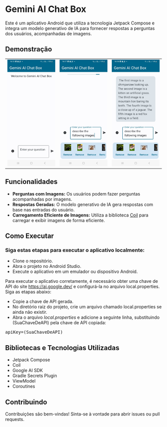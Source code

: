 # Gemini AI Chat Box

Este é um aplicativo Android que utiliza a tecnologia Jetpack Compose e integra um modelo generativo de IA para fornecer respostas a perguntas dos usuários, acompanhadas de imagens.

## Demonstração

<table>
  <tr>
    <td><img src="https://github.com/Jpaulo47/GeminiAiChatBox-App-Android/blob/main/demo3.jpg" alt="Descrição da Imagem 1"width="200"></td>
    <td><img src="https://github.com/Jpaulo47/GeminiAiChatBox-App-Android/blob/main/demo1.jpg" alt="Descrição da Imagem 2"width="200"></td>
    <td><img src="https://github.com/Jpaulo47/GeminiAiChatBox-App-Android/blob/main/demo2.jpg" alt="Descrição da Imagem 3"width="200"></td>
  </tr>
</table>

## Funcionalidades

- **Perguntas com Imagens:** Os usuários podem fazer perguntas acompanhadas por imagens.
- **Respostas Geradas:** O modelo generativo de IA gera respostas com base nas entradas do usuário.
- **Carregamento Eficiente de Imagens:** Utiliza a biblioteca [Coil](https://coil-kt.github.io/coil/) para carregar e exibir imagens de forma eficiente.

## Como Executar

### Siga estas etapas para executar o aplicativo localmente:

 - Clone o repositório.
 - Abra o projeto no Android Studio.
 - Execute o aplicativo em um emulador ou dispositivo Android.
   
Para executar o aplicativo corretamente, é necessário obter uma chave de API do site https://ai.google.dev/ e configurá-la no arquivo local.properties. Siga as etapas abaixo:

 - Copie a chave de API gerada.
 - No diretório raiz do projeto, crie um arquivo chamado local.properties se ainda não existir.
 - Abra o arquivo *local.properties* e adicione a seguinte linha, substituindo (SuaChaveDeAPI) pela chave de API copiada:
   
<pre>
apiKey=(SuaChaveDeAPI)
</pre>

## Bibliotecas e Tecnologias Utilizadas
 - Jetpack Compose
 - Coil
 - Google AI SDK
 - Gradle Secrets Plugin
 - ViewModel
 - Coroutines
   
## Contribuindo

Contribuições são bem-vindas! Sinta-se à vontade para abrir issues ou pull requests.
